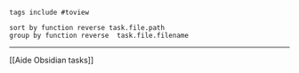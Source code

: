 
````tasks

tags include #toview

sort by function reverse task.file.path
group by function reverse  task.file.filename 
````

---
[[Aide Obsidian tasks]]